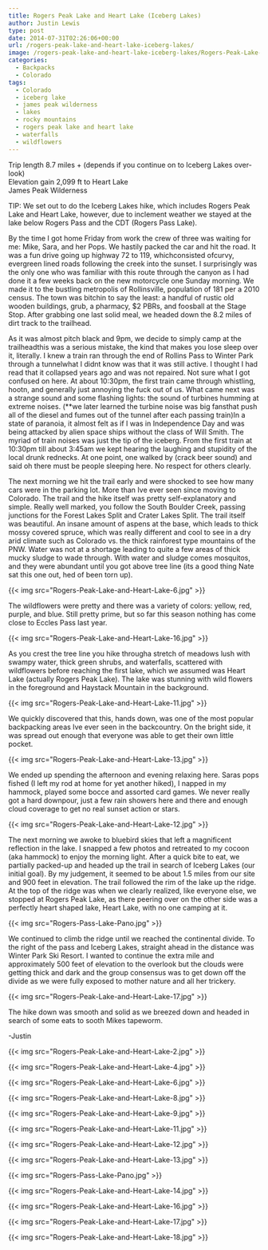 ```yaml
---
title: Rogers Peak Lake and Heart Lake (Iceberg Lakes)
author: Justin Lewis
type: post
date: 2014-07-31T02:26:06+00:00
url: /rogers-peak-lake-and-heart-lake-iceberg-lakes/
image: /rogers-peak-lake-and-heart-lake-iceberg-lakes/Rogers-Peak-Lake-and-Heart-Lake-14.jpg
categories:
  - Backpacks
  - Colorado
tags:
  - Colorado
  - iceberg lake
  - james peak wilderness
  - lakes
  - rocky mountains
  - rogers peak lake and heart lake
  - waterfalls
  - wildflowers
---
```

Trip length  8.7 miles + (depends if you continue on to Iceberg Lakes over-look)  
Elevation gain  2,099 ft to Heart Lake  
James Peak Wilderness



TIP: We set out to do the Iceberg Lakes hike, which includes Rogers Peak Lake and Heart Lake, however, due to inclement weather we stayed at the lake below Rogers Pass and the CDT (Rogers Pass Lake).

By the time I got home Friday from work the crew of three was waiting for me: Mike, Sara, and her Pops. We hastily packed the car and hit the road. It was a fun drive going up highway 72 to 119, whichconsisted ofcurvy, evergreen lined roads following the creek into the sunset. I surprisingly was the only one who was familiar with this route through the canyon as I had done it a few weeks back on the new motorcycle one Sunday morning. We made it to the bustling metropolis of Rollinsville, population of 181 per a 2010 census. The town was bitchin to say the least: a handful of rustic old wooden buildings, grub, a pharmacy, $2 PBRs, and foosball at the Stage Stop. After grabbing one last solid meal, we headed down the 8.2 miles of dirt track to the trailhead.



As it was almost pitch black and 9pm, we decide to simply camp at the trailheadthis was a serious mistake, the kind that makes you lose sleep over it, literally. I knew a train ran through the end of Rollins Pass to Winter Park through a tunnelwhat I didnt know was that it was still active. I thought I had read that it collapsed years ago and was not repaired. Not sure what I got confused on here. At about 10:30pm, the first train came through whistling, hootn, and generally just annoying the fuck out of us. What came next was a strange sound and some flashing lights: the sound of turbines humming at extreme noises. (**we later learned the turbine noise was big fansthat push all of the diesel and fumes out of the tunnel after each passing train)In a state of paranoia, it almost felt as if I was in Independence Day and was being attacked by alien space ships without the class of Will Smith. The myriad of train noises was just the tip of the iceberg. From the first train at 10:30pm till about 3:45am we kept hearing the laughing and stupidity of the local drunk rednecks. At one point, one walked by (crack beer sound) and said oh there must be people sleeping here. No respect for others clearly.

The next morning we hit the trail early and were shocked to see how many cars were in the parking lot. More than Ive ever seen since moving to Colorado. The trail and the hike itself was pretty self-explanatory and simple. Really well marked, you follow the South Boulder Creek, passing junctions for the Forest Lakes Split and Crater Lakes Split. The trail itself was beautiful. An insane amount of aspens at the base, which leads to thick mossy covered spruce, which was really different and cool to see in a dry arid climate such as Colorado vs. the thick rainforest type mountains of the PNW. Water was not at a shortage leading to quite a few areas of thick mucky sludge to wade through. With water and sludge comes mosquitos, and they were abundant until you got above tree line (its a good thing Nate sat this one out, hed of been torn up).


  {{< img src="Rogers-Peak-Lake-and-Heart-Lake-6.jpg" >}}
		      


The wildflowers were pretty and there was a variety of colors: yellow, red, purple, and blue. Still pretty prime, but so far this season nothing has come close to Eccles Pass last year.


  {{< img src="Rogers-Peak-Lake-and-Heart-Lake-16.jpg" >}}
		      


As you crest the tree line you hike througha stretch of meadows lush with swampy water, thick green shrubs, and waterfalls, scattered with wildflowers before reaching the first lake, which we assumed was Heart Lake (actually Rogers Peak Lake). The lake was stunning with wild flowers in the foreground and Haystack Mountain in the background.


  {{< img src="Rogers-Peak-Lake-and-Heart-Lake-11.jpg" >}}
		      


We quickly discovered that this, hands down, was one of the most popular backpacking areas Ive ever seen in the backcountry. On the bright side, it was spread out enough that everyone was able to get their own little pocket.


  {{< img src="Rogers-Peak-Lake-and-Heart-Lake-13.jpg" >}}
		      


We ended up spending the afternoon and evening relaxing here. Saras pops fished (I left my rod at home for yet another hiked), I napped in my hammock, played some bocce and assorted card games. We never really got a hard downpour, just a few rain showers here and there and enough cloud coverage to get no real sunset action or stars.


  {{< img src="Rogers-Peak-Lake-and-Heart-Lake-12.jpg" >}}
		      


The next morning we awoke to bluebird skies that left a magnificent reflection in the lake. I snapped a few photos and retreated to my cocoon (aka hammock) to enjoy the morning light. After a quick bite to eat, we partially packed-up and headed up the trail in search of Iceberg Lakes (our initial goal). By my judgement, it seemed to be about 1.5 miles from our site and 900 feet in elevation. The trail followed the rim of the lake up the ridge. At the top of the ridge was when we clearly realized, like everyone else, we stopped at Rogers Peak Lake, as there peering over on the other side was a perfectly heart shaped lake, Heart Lake, with no one camping at it.


  {{< img src="Rogers-Pass-Lake-Pano.jpg" >}}
		      


We continued to climb the ridge until we reached the continental divide. To the right of the pass and Iceberg Lakes, straight ahead in the distance was Winter Park Ski Resort. I wanted to continue the extra mile and approximately 500 feet of elevation to the overlook but the clouds were getting thick and dark and the group consensus was to get down off the divide as we were fully exposed to mother nature and all her trickery.


  {{< img src="Rogers-Peak-Lake-and-Heart-Lake-17.jpg" >}}
		      


The hike down was smooth and solid as we breezed down and headed in search of some eats to sooth Mikes tapeworm.



-Justin



{{< img src="Rogers-Peak-Lake-and-Heart-Lake-2.jpg" >}}
          




{{< img src="Rogers-Peak-Lake-and-Heart-Lake-4.jpg" >}}
          




{{< img src="Rogers-Peak-Lake-and-Heart-Lake-6.jpg" >}}
          




{{< img src="Rogers-Peak-Lake-and-Heart-Lake-8.jpg" >}}
          




{{< img src="Rogers-Peak-Lake-and-Heart-Lake-9.jpg" >}}
          




{{< img src="Rogers-Peak-Lake-and-Heart-Lake-11.jpg" >}}
          




{{< img src="Rogers-Peak-Lake-and-Heart-Lake-12.jpg" >}}
          




{{< img src="Rogers-Peak-Lake-and-Heart-Lake-13.jpg" >}}
          




{{< img src="Rogers-Pass-Lake-Pano.jpg" >}}
          




{{< img src="Rogers-Peak-Lake-and-Heart-Lake-14.jpg" >}}
          




{{< img src="Rogers-Peak-Lake-and-Heart-Lake-16.jpg" >}}
          




{{< img src="Rogers-Peak-Lake-and-Heart-Lake-17.jpg" >}}
          




{{< img src="Rogers-Peak-Lake-and-Heart-Lake-18.jpg" >}}